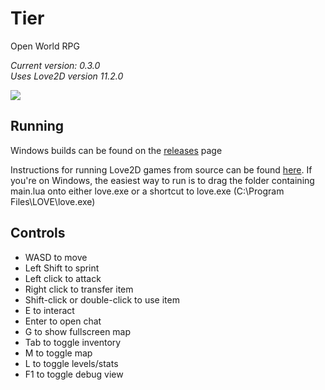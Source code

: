 
# Tier

Open World RPG

*Current version: 0.3.0*<br>
*Uses Love2D version 11.2.0*

![](https://i.imgur.com/rF9idF9.png)

## Running
Windows builds can be found on the [releases](https://github.com/parameterized/tier/releases) page

Instructions for running Love2D games from source can be found [here](https://love2d.org/wiki/Getting_Started).
If you're on Windows, the easiest way to run is to drag the folder containing main.lua onto either love.exe or a shortcut to love.exe (C:\\Program Files\\LOVE\\love.exe)

## Controls
- WASD to move
- Left Shift to sprint
- Left click to attack
- Right click to transfer item
- Shift-click or double-click to use item
- E to interact
- Enter to open chat
- G to show fullscreen map
- Tab to toggle inventory
- M to toggle map
- L to toggle levels/stats
- F1 to toggle debug view
